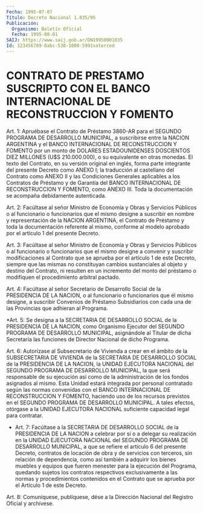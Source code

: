 ```yaml
---
Fecha: 1995-07-07
Título: Decreto Nacional 1.035/95
Publicación:
  Organismo: Boletín Oficial
  Fecha: 1995-08-01
SAIJ: https://www.saij.gob.ar/DN19950001035
Id: 123456789-0abc-530-1000-5991soterced
---
```

# CONTRATO DE PRESTAMO SUSCRIPTO CON EL BANCO INTERNACIONAL DE RECONSTRUCCION Y FOMENTO

<a id="1"></a>
Art.  1:  Apruébase  el  Contrato  de Préstamo 3860-AR para el SEGUNDO PROGRAMA DE DESARROLLO MUNICIPAL,  a  suscribirse  entre la NACION  ARGENTINA  y  el  BANCO  INTERNACIONAL DE RECONSTRUCCION  Y FOMENTO  por  un monto de DOLARES ESTADOUNIDENSES  DOSCIENTOS  DIEZ MILLONES (U$S 210.000.000),  o  su equivalente en otras monedas. El texto del Contrato, en su versión  original  en inglés, forma parte integrante  del  presente Decreto como ANEXO I;  la  traducción  al castellano del Contrato  como  ANEXO II y las Condiciones Generales aplicables a los Contratos de Préstamo  y  de  Garantía  del  BANCO INTERNACIONAL DE RECONSTRUCCION Y FOMENTO, como ANEXO III. Toda  la documentación se acompaña debidamente autenticada.

<a id="2"></a>
Art.  2:  Facúltase  al  señor  Ministro de Economía y Obras y Servicios Públicos o al funcionario o  funcionarios  que  el  mismo designe  a  suscribir  en  nombre  y  representación  de  la NACION ARGENTINA,   el  Contrato  de  Préstamo  y  toda  la  documentación referente al  mismo,  conforme al modelo aprobado por el artículo 1 del presente Decreto.

<a id="3"></a>
Art.  3:  Facúltase  al  señor  Ministro de Economía y Obras y Servicios Públicos o al funcionario o  funcionarios  que  el  mismo designe  a  convenir  y suscribir modificaciones al Contrato que se aprueba por el artículo  1  de este Decreto, siempre que las mismas no  constituyan  cambios  sustanciales  al  objeto  y  destino  del Contrato, ni resulten en un  incremento  del  monto  del préstamo o modifiquen el procedimiento arbitral pactado.

<a id="4"></a>
Art.  4: Facúltase al señor Secretario de Desarrollo Social de la PRESIDENCIA  DE  LA  NACION, o al funcionario o funcionarios que él mismo designe, a suscribir  Convenios  de  Préstamo Subsidiarios con  cada  una  de  las  Provincias  que  adhieran  al    Programa.

<a id="5"></a>
*Art.  5:  Se designa a la SECRETARIA DE DESARROLLO SOCIAL de la PRESIDENCIA DE LA NACION, como Organismo Ejecutor del SEGUNDO PROGRAMA DE DESARROLLO MUNICIPAL, asignándole al Titular de dicha Secretaría las funciones de Director Nacional de dicho Programa.

<a id="6"></a>
Art.  6: Autorízase al Subsecretario de Vivienda a crear en el ámbito  de  la  SUBSECRETARIA  DE  VIVIENDA  de  la  SECRETARIA  DE DESARROLLO SOCIAL  de  la  PRESIDENCIA  DE  LA  NACION,  la  UNIDAD EJECUTORA  NACIONAL  del  SEGUNDO PROGRAMA DE DESARROLLO MUNICIPAL, la que será responsable de su ejecución así como de la administración  de  los fondos  asignados  al  mismo.  Esta  Unidad estará  integrada  por    personal   contratado  según  las  normas convenidas con el BANCO INTERNACIONAL  DE RECONSTRUCCION Y FOMENTO, haciendo uso de los recursos previstos en  el  SEGUNDO  PROGRAMA DE DESARROLLO  MUNICIPAL.  A  tales  efectos,  otórgase  a  la  UNIDAD EJECUTORA  NACIONAL  suficiente  capacidad  legal  para  contratar.

<a id="7"></a>
* Art.  7: Facúltase a la SECRETARIA DE DESARROLLO SOCIAL de la PRESIDENCIA DE LA NACION a celebrar por sí o a delegar su realización en la UNIDAD EJECUTORA NACIONAL del SEGUNDO PROGRAMA DE DESARROLLO MUNICIPAL, a que se refiere el artículo 6 del presente Decreto, contratos de locación de obra y de servicios con terceros, sin relación de dependencia, como así también a adquirir los bienes muebles  y  equipos  que fueren menester para la  ejecución  del Programa, quedando sujetos los contratos respectivos exclusivamente a las normas y procedimientos  contenidos en el Contrato que se aprueba por  el Artículo 1 de este Decreto.

<a id="8"></a>
Art.  8: Comuníquese, publíquese, dése a la Dirección Nacional del Registro Oficial y archívese.